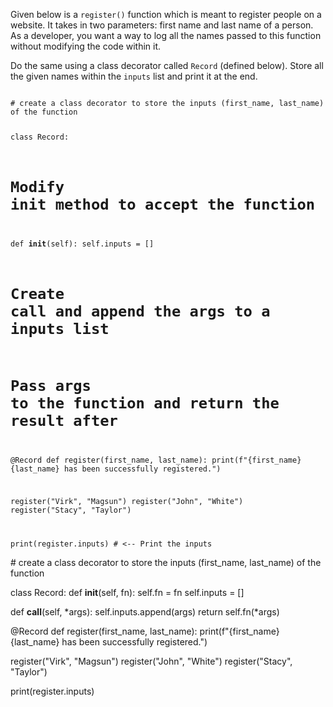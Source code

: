 Given below is a `register()` function which is meant to register people on a website. It takes in two parameters: first name and last name of a person. As a developer, you want a way to log all the names passed to this function without modifying the code within it. 

Do the same using a class decorator called `Record` (defined below). Store all the given names within the `inputs` list and print it at the end. 


<codeblock language="python" type="exercise" testMode="fixedInput">
<code>
# create a class decorator to store the inputs (first_name, last_name) of the function

class Record:
  # Modify __init__ method to accept the function
  def __init__(self):
    self.inputs = []
    
  # Create __call__ and append the args to a inputs list
  # Pass args to the function and return the result after
  
@Record
def register(first_name, last_name):
  print(f"{first_name} {last_name} has been successfully registered.")
  
register("Virk", "Magsun")
register("John", "White")
register("Stacy", "Taylor")

print(register.inputs) # <-- Print the inputs
</code>

<solution>
# create a class decorator to store the inputs (first_name, last_name) of the function

class Record:
  def __init__(self, fn):
    self.fn = fn
    self.inputs = []
    
  def __call__(self, *args):
    self.inputs.append(args)
    return self.fn(*args)
  
@Record
def register(first_name, last_name):
  print(f"{first_name} {last_name} has been successfully registered.")
  
register("Virk", "Magsun")
register("John", "White")
register("Stacy", "Taylor")

print(register.inputs)
</solution>
</codeblock>